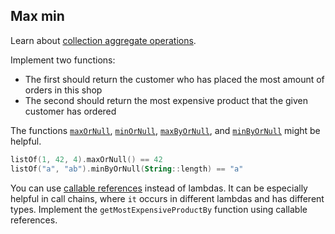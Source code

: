 ## Max min

Learn about [collection aggregate operations](https://kotlinlang.org/docs/collection-aggregate.html).

Implement two functions:

* The first should return the customer who has placed the most amount of orders in this shop 
* The second should return the most expensive product that the given customer has ordered

The functions
[`maxOrNull`](https://kotlinlang.org/api/latest/jvm/stdlib/kotlin.collections/max-or-null.html),
[`minOrNull`](https://kotlinlang.org/api/latest/jvm/stdlib/kotlin.collections/min-or-null.html),
[`maxByOrNull`](https://kotlinlang.org/api/latest/jvm/stdlib/kotlin.collections/max-by-or-null.html), and
[`minByOrNull`](https://kotlinlang.org/api/latest/jvm/stdlib/kotlin.collections/min-by-or-null.html)
might be helpful.

```kotlin
listOf(1, 42, 4).maxOrNull() == 42
listOf("a", "ab").minByOrNull(String::length) == "a"
```

You can use [callable references](https://kotlinlang.org/docs/lambdas.html#instantiating-a-function-type)
instead of lambdas. It can be especially helpful in call chains, where
`it` occurs in different lambdas and has different types.
Implement the `getMostExpensiveProductBy` function using callable references.  
